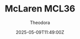 ---
title: "McLaren MCL36"
meta_title: ""
description: "McLaren MCL36 2022 by SP Mod for Assetto Corsa, ready to race!"
date: 2025-05-09T11:49:00Z
thumb: Zwpmp8I
mainimage: ulYs5EI
cargallery: ["qXT3uzs", "FA2etpn", "2AdKz9p"]
categories: ["Car"]
author: "Theodora"
tags: ["McLaren", "F1", "Formula 1", "Formula", "R2R", "SP Mod", "2022", "England"]
draft: false
link: https://modsfire.com/760Gq8XesD7e40P
zipsize: 137 MB
manu: McLaren
championship: Formula 1
country: England
year: 2022
class: Formula
drivetrain: RWD
engine: AMG F1 M13
power: "-- whp"
torque: "--"
mass: "715"
speed: "--"
accel: "- seconds"
gb: 8-speed
creator: SP Mod
version: "v2"
csp: "0.2.6"
carname: "McLaren MCL36"
folder: "f1_2022_mcl36"
livery: "Included"
r2r: 1
host: ModsFire
---